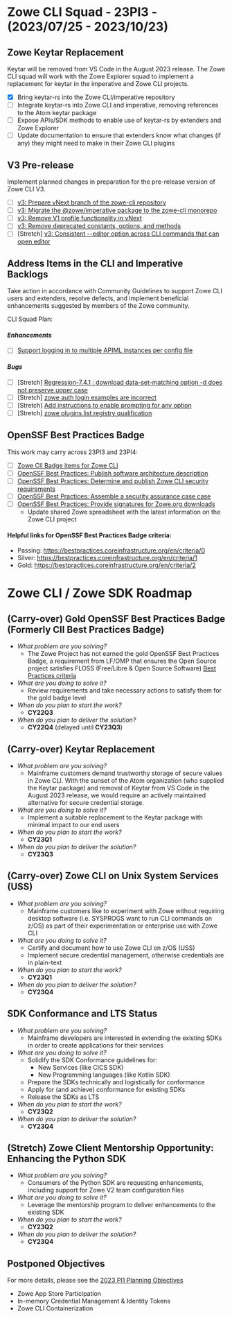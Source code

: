 # Zowe CLI Squad - 23PI3 - (2023/07/25 - 2023/10/23)

## Zowe Keytar Replacement
Keytar will be removed from VS Code in the August 2023 release. The Zowe CLI squad will work with the Zowe Explorer squad to implement a replacement for keytar in the imperative and Zowe CLI projects.
- [x] Bring keytar-rs into the Zowe CLI/imperative repository
- [ ] Integrate keytar-rs into Zowe CLI and imperative, removing references to the Atom keytar package
- [ ] Expose APIs/SDK methods to enable use of keytar-rs by extenders and Zowe Explorer
- [ ] Update documentation to ensure that extenders know what changes (if any) they might need to make in their Zowe CLI plugins

## V3 Pre-release
Implement planned changes in preparation for the pre-release version of Zowe CLI V3.
- [ ] [v3: Prepare vNext branch of the zowe-cli repository](https://github.com/zowe/zowe-cli/issues/1702)
- [ ] [v3: Migrate the @zowe/imperative package to the zowe-cli monorepo](https://github.com/zowe/zowe-cli/issues/1695)
- [ ] [v3: Remove V1 profile functionality in vNext](https://github.com/zowe/zowe-cli/issues/1703)
- [ ] [v3: Remove deprecated constants, options, and methods](https://github.com/zowe/zowe-cli/issues/1694)
- [ ] [Stretch] [v3: Consistent --editor option across CLI commands that can open editor](https://github.com/zowe/imperative/issues/992)

## Address Items in the CLI and Imperative Backlogs
Take action in accordance with Community Guidelines to support Zowe CLI users and extenders, resolve defects, and implement beneficial enhancements suggested by members of the Zowe community.

CLI Squad Plan:
#### *Enhancements*
- [ ] [Support logging in to multiple APIML instances per config file](https://github.com/zowe/zowe-cli/issues/1705)

#### *Bugs*
- [ ] [Stretch] [Regression-7.4.1 : download data-set-matching option -d does not preserve upper case](https://github.com/zowe/zowe-cli/issues/1722)
- [ ] [Stretch] [zowe auth login examples are incorrect](https://github.com/zowe/imperative/issues/998)
- [ ] [Stretch] [Add instructions to enable prompting for any option](https://github.com/zowe/zowe-cli/issues/1741)
- [ ] [Stretch] [zowe plugins list registry qualification](https://github.com/zowe/zowe-cli/issues/63)

## OpenSSF Best Practices Badge
This work may carry across 23PI3 and 23PI4:
- [ ] [Zowe CII Badge items for Zowe CLI](https://github.com/zowe/zowe-cli/issues/1352)
- [ ] [OpenSSF Best Practices: Publish software architecture description](https://github.com/zowe/zowe-cli/issues/1760)
- [ ] [OpenSSF Best Practices: Determine and publish Zowe CLI security requirements](https://github.com/zowe/zowe-cli/issues/1761)
- [ ] [OpenSSF Best Practices: Assemble a security assurance case case](https://github.com/zowe/zowe-cli/issues/1762)
- [ ] [OpenSSF Best Practices: Provide signatures for Zowe.org downloads](https://github.com/zowe/zowe-cli/issues/1763)
  - Update shared Zowe spreadsheet with the latest information on the Zowe CLI project

#### Helpful links for OpenSSF Best Practices Badge criteria:
- Passing: https://bestpractices.coreinfrastructure.org/en/criteria/0
- Silver: https://bestpractices.coreinfrastructure.org/en/criteria/1
- Gold: https://bestpractices.coreinfrastructure.org/en/criteria/2

# Zowe CLI / Zowe SDK Roadmap

## (Carry-over) Gold OpenSSF Best Practices Badge (Formerly CII Best Practices Badge)
- _What problem are you solving?_
  - The Zowe Project has not earned the gold OpenSSF Best Practices Badge, a requirement from LF/OMP that ensures the Open Source project satisfies FLOSS (Free/Libre & Open Source Software) [Best Practices criteria](https://bestpractices.coreinfrastructure.org/en/criteria)
- _What are you doing to solve it?_
  - Review requirements and take necessary actions to satisfy them for the gold badge level
- _When do you plan to start the work?_
  - **CY22Q3**
- _When do you plan to deliver the solution?_
  - **CY22Q4** (delayed until **CY23Q3**)

## (Carry-over) Keytar Replacement
- _What problem are you solving?_
  - Mainframe customers demand trustworthy storage of secure values in Zowe CLI. With the sunset of the Atom organization (who supplied the Keytar package) and removal of Keytar from VS Code in the August 2023 release, we would require an actively maintained alternative for secure credential storage.
- _What are you doing to solve it?_
  - Implement a suitable replacement to the Keytar package with minimal impact to our end users
- _When do you plan to start the work?_
  - **CY23Q1**
- _When do you plan to deliver the solution?_
  - **CY23Q3** 

## (Carry-over) Zowe CLI on Unix System Services (USS)
- _What problem are you solving?_
  - Mainframe customers like to experiment with Zowe without requiring desktop software (i.e. SYSPROGS want to run CLI commands on z/OS) as part of their experimentation or enterprise use with Zowe CLI
- _What are you doing to solve it?_
  - Certify and document how to use Zowe CLI on z/OS (USS)
  - Implement secure credential management, otherwise credentials are in plain-text
- _When do you plan to start the work?_
  - **CY23Q1**
- _When do you plan to deliver the solution?_
  - **CY23Q4**

## SDK Conformance and LTS Status
- _What problem are you solving?_
  - Mainframe developers are interested in extending the existing SDKs in order to create applications for their services
- _What are you doing to solve it?_
  - Solidify the SDK Conformance guidelines for:
    - New Services (like CICS SDK)
    - New Programming languages (like Kotlin SDK)
  - Prepare the SDKs technically and logistically for conformance
  - Apply for (and achieve) conformance for existing SDKs
  - Release the SDKs as LTS
- _When do you plan to start the work?_
  - **CY23Q2**
- _When do you plan to deliver the solution?_
  - **CY23Q4** 

## (Stretch) Zowe Client Mentorship Opportunity: Enhancing the Python SDK
- _What problem are you solving?_
  - Consumers of the Python SDK are requesting enhancements, including support for Zowe V2 team configuration files
- _What are you doing to solve it?_
  - Leverage the mentorship program to deliver enhancements to the existing SDK
- _When do you plan to start the work?_
  - **CY23Q2**
- _When do you plan to deliver the solution?_
  - **CY23Q4**

## Postponed Objectives
For more details, please see the [2023 PI1 Planning Objectives](https://github.com/zowe/community/blob/master/Project%20Management/PI%20Planning/23PI1%20Planning/PI%20Planning%20Preparation%20by%20Squad/Zowe%20CLI%20Squad%20-%2023PI1%20Objectives.md)
- Zowe App Store Participation
- In-memory Credential Management & Identity Tokens
- Zowe CLI Containerization
